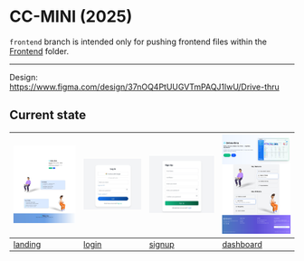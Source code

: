# CC-MINI (2025)

`frontend` branch is intended only for pushing frontend files within the [Frontend](Frontend/) folder.

---

Design: https://www.figma.com/design/37nOQ4PtUUGVTmPAQJ1lwU/Drive-thru

## Current state

| ![landing](Frontend/samples/landing.jpg) | ![login](Frontend/samples/login.jpg) | ![signup](Frontend/samples/signup.jpg) | ![dashboard](Frontend/samples/dashboard.png)
| --- | --- | --- | --- |
| [landing](Frontend/samples/landing.jpg) | [login](Frontend/samples/login.jpg) | [signup](Frontend/samples/signup.jpg) | [dashboard](Frontend/samples/dashboard.png)

